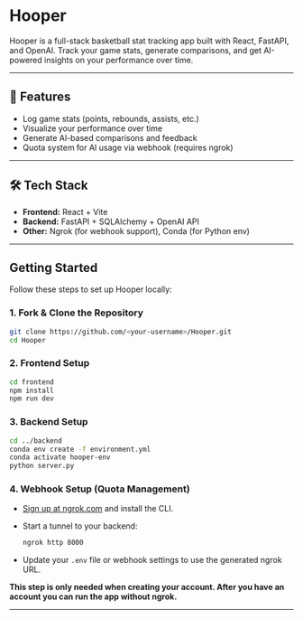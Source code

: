 # Hooper

Hooper is a full-stack basketball stat tracking app built with React, FastAPI, and OpenAI. Track your game stats, generate comparisons, and get AI-powered insights on your performance over time.

---

## 🚀 Features

* Log game stats (points, rebounds, assists, etc.)
* Visualize your performance over time
* Generate AI-based comparisons and feedback
* Quota system for AI usage via webhook (requires ngrok)

---

## 🛠 Tech Stack

* **Frontend:** React + Vite
* **Backend:** FastAPI + SQLAlchemy + OpenAI API
* **Other:** Ngrok (for webhook support), Conda (for Python env)

---

## Getting Started

Follow these steps to set up Hooper locally:

### 1. Fork & Clone the Repository

```bash
git clone https://github.com/<your-username>/Hooper.git
cd Hooper
```

### 2. Frontend Setup

```bash
cd frontend
npm install
npm run dev
```

### 3. Backend Setup

```bash
cd ../backend
conda env create -f environment.yml
conda activate hooper-env
python server.py
```

### 4. Webhook Setup (Quota Management)

* [Sign up at ngrok.com](https://ngrok.com/) and install the CLI.
* Start a tunnel to your backend:

  ```bash
  ngrok http 8000
  ```
* Update your `.env` file or webhook settings to use the generated ngrok URL.

**This step is only needed when creating your account. After you have an account you can run the app without ngrok.**

---
